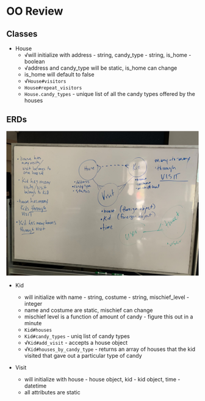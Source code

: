 # OO Review


## Classes
* House
  * √will initialize with address - string, candy_type - string, is_home - boolean
  * √address and candy_type will be static, is_home can change
  * is_home will default to false
  * √`House#visitors`
  * `House#repeat_visitors`
  * `House.candy_types` - unique list of all the candy types offered by the houses

## ERDs

![ERD2](./image_1.jpg)
  
* Kid
  * will initialize with name - string, costume - string, mischief_level - integer
  * name and costume are static, mischief can change
  * mischief level is a function of amount of candy - figure this out in a minute 
  * `Kid#houses`
  * `Kid#candy_types` - uniq list of candy types
  * √`Kid#add_visit` - accepts a house object
  * √`Kid#houses_by_candy_type` - returns an array of houses that the kid visited that gave out a particular type of candy



* Visit
  * will initialize with house - house object, kid - kid object, time - datetime
  * all attributes are static